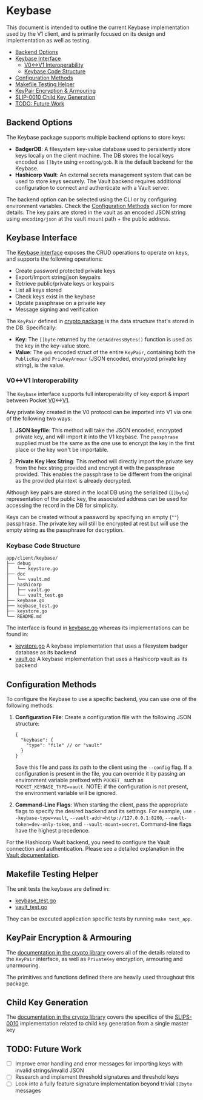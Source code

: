 # Keybase <!-- omit in toc -->

This document is intended to outline the current Keybase implementation used by the V1 client, and is primarily focused on its design and implementation as well as testing.

- [Backend Options](#backend-options)
- [Keybase Interface](#keybase-interface)
  - [V0\<-\>V1 Interoperability](#v0-v1-interoperability)
  - [Keybase Code Structure](#keybase-code-structure)
- [Configuration Methods](#configuration-methods)
- [Makefile Testing Helper](#makefile-testing-helper)
- [KeyPair Encryption \& Armouring](#keypair-encryption--armouring)
- [SLIP-0010 Child Key Generation](#slip-0010-child-key-generation)
- [TODO: Future Work](#todo-future-work)

## Backend Options

The Keybase package supports multiple backend options to store keys:

- **BadgerDB**: A filesystem key-value database used to persistently store keys locally on the client machine. The DB stores the local keys encoded as `[]byte` using `encoding/gob`. It is the default backend for the Keybase.
- **Hashicorp Vault**: An external secrets management system that can be used to store keys securely. The Vault backend requires additional configuration to connect and authenticate with a Vault server.

The backend option can be selected using the CLI or by configuring environment variables. Check the [Configuration Methods](#configuration-methods) section for more details. The key pairs are stored in the vault as an encoded JSON string using `encoding/json` at the vault mount path + the public address.

## Keybase Interface

The [Keybase interface](./keybase.go) exposes the CRUD operations to operate on keys, and supports the following operations:

- Create password protected private keys
- Export/Import string/json keypairs
- Retrieve public/private keys or keypairs
- List all keys stored
- Check keys exist in the keybase
- Update passphrase on a private key
- Message signing and verification

The `KeyPair` defined in [crypto package](../../../shared/crypto) is the data structure that's stored in the DB. Specifically:

- **Key**: The `[]byte` returned by the `GetAddressBytes()` function is used as the key in the key-value store.
- **Value**: The `gob` encoded struct of the entire `KeyPair`, containing both the `PublicKey` and `PrivKeyArmour` (JSON encoded, encrypted private key string), is the value.

### V0<->V1 Interoperability

The `Keybase` interface supports full interoperability of key export & import between Pocket [V0](https://github.com/pokt-network/pocket-core)<->[V1](https://github.com/pokt-network/pocket).

Any private key created in the V0 protocol can be imported into V1 via one of the following two ways:

1. **JSON keyfile**: This method will take the JSON encoded, encrypted private key, and will import it into the V1 keybase. The `passphrase` supplied must be the same as the one use to encrypt the key in the first place or the key won't be importable.

2. **Private Key Hex String**: This method will directly import the private key from the hex string provided and encrypt it with the passphrase provided. This enables the passphrase to be different from the original as the provided plaintext is already decrypted.

Although key pairs are stored in the local DB using the serialized (`[]byte`) representation of the public key, the associated address can be used for accessing the record in the DB for simplicity.

Keys can be created without a password by specifying an empty (`""`) passphrase. The private key will still be encrypted at rest but will use the empty string as the passphrase for decryption.

### Keybase Code Structure

```
app/client/keybase/
├── debug
│   └── keystore.go
├── doc
│   └── vault.md
├── hashicorp
│   ├── vault.go
│   └── vault_test.go
├── keybase.go
├── keybase_test.go
├── keystore.go
└── README.md
```

The interface is found in [keybase.go](./keybase.go) whereas its implementations can be found in:

- [keystore.go](./keystore.go) A keybase implementation that uses a filesystem badger database as its backend
- [vault.go](./hashicorp/vault.go) A keybase implementation that uses a Hashicorp vault as its backend

## Configuration Methods

To configure the Keybase to use a specific backend, you can use one of the following methods:

1. **Configuration File**: Create a configuration file with the following JSON structure:

   ```jsonc
   {
     "keybase": {
       "type": "file" // or "vault"
     }
   }
   ```

   Save this file and pass its path to the client using the `--config` flag. If a configuration is present in the file, you can override it by passing an environment variable prefixed with `POCKET_` such as `POCKET_KEYBASE_TYPE=vault`. NOTE: if the configuration is not present, the environment variable will be ignored.

2. **Command-Line Flags**: When starting the client, pass the appropriate flags to specify the desired backend and its settings. For example, use `--keybase-type=vault`, `--vault-addr=http://127.0.0.1:8200`, `--vault-token=dev-only-token`, and `--vault-mount=secret`. Command-line flags have the highest precedence.

For the Hashicorp Vault backend, you need to configure the Vault connection and authentication. Please see a detailed explanation in the [Vault documentation](./doc/vault.md).

## Makefile Testing Helper

The unit tests the keybase are defined in:

- [keybase_test.go](./keybase_test.go)
- [vault_test.go](./vault_test.go)

They can be executed application specific tests by running `make test_app`.

## KeyPair Encryption & Armouring

The [documentation in the crypto library](../../../shared/crypto/README.md) covers all of the details related to the `KeyPair` interface, as well as `PrivateKey` encryption, armouring and unarmouring.

The primitives and functions defined there are heavily used throughout this package.

## Child Key Generation

The [documentation in the crypto library](../../../shared/crypto/README.md) covers the specifics of the [SLIPS-0010](https://github.com/satoshilabs/slips/blob/master/slip-0010.md) implementation related to child key generation from a single master key

## TODO: Future Work

- [ ] Improve error handling and error messages for importing keys with invalid strings/invalid JSON
- [ ] Research and implement threshold signatures and threshold keys
- [ ] Look into a fully feature signature implementation beyond trivial `[]byte` messages

<!-- GITHUB_WIKI: app/client/keybase -->
